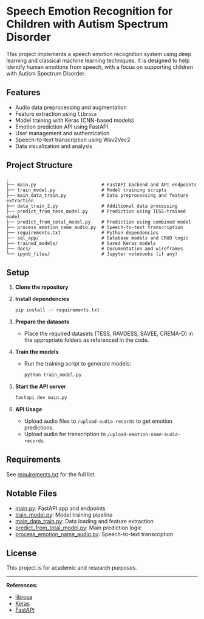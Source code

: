 # Speech Emotion Recognition for Children with Autism Spectrum Disorder

This project implements a speech emotion recognition system using deep learning and classical machine learning techniques. It is designed to help identify human emotions from speech, with a focus on supporting children with Autism Spectrum Disorder.

## Features

- Audio data preprocessing and augmentation
- Feature extraction using `librosa`
- Model training with Keras (CNN-based models)
- Emotion prediction API using FastAPI
- User management and authentication
- Speech-to-text transcription using Wav2Vec2
- Data visualization and analysis

## Project Structure

```
.
├── main.py                        # FastAPI backend and API endpoints
├── train_model.py                 # Model training scripts
├── main_data_train.py             # Data preprocessing and feature extraction
├── data_train_2.py                # Additional data processing
├── predict_from_tess_model.py     # Prediction using TESS-trained model
├── predict_from_total_model.py    # Prediction using combined model
├── process_emotion_name_audio.py  # Speech-to-text transcription
├── requirements.txt               # Python dependencies
├── sql_app/                       # Database models and CRUD logic
├── trained_models/                # Saved Keras models
├── docs/                          # Documentation and wireframes
└── ipynb_files/                   # Jupyter notebooks (if any)
```

## Setup

1. **Clone the repository**

2. **Install dependencies**
   ```sh
   pip install -r requirements.txt
   ```

3. **Prepare the datasets**
   - Place the required datasets (TESS, RAVDESS, SAVEE, CREMA-D) in the appropriate folders as referenced in the code.

4. **Train the models**
   - Run the training script to generate models:
     ```sh
     python train_model.py
     ```

5. **Start the API server**
   ```sh
   fastapi dev main.py
   ```

6. **API Usage**
   - Upload audio files to `/upload-audio-records` to get emotion predictions.
   - Upload audio for transcription to `/upload-emotion-name-audio-records`.

## Requirements

See [requirements.txt](requirements.txt) for the full list.

## Notable Files

- [main.py](main.py): FastAPI app and endpoints
- [train_model.py](train_model.py): Model training pipeline
- [main_data_train.py](main_data_train.py): Data loading and feature extraction
- [predict_from_total_model.py](predict_from_total_model.py): Main prediction logic
- [process_emotion_name_audio.py](process_emotion_name_audio.py): Speech-to-text transcription

## License

This project is for academic and research purposes.

---

**References:**
- [librosa](https://librosa.org/)
- [Keras](https://keras.io/)
- [FastAPI](https://fastapi.tiangolo.com/)

